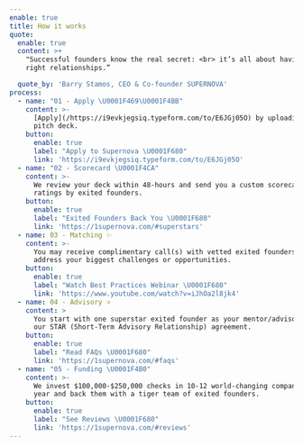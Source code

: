 ```yaml
---
enable: true
title: How it works
quote:
  enable: true
  content: >+
    "Successful founders know the real secret: <br> it’s all about having the
    right relationships.”

  quote_by: 'Barry Stamos, CEO & Co-founder SUPERNOVA'
process:
  - name: "01 - Apply \U0001F469‍\U0001F4BB"
    content: >-
      [Apply](/https://i9evkjegsiq.typeform.com/to/E6JGj05O) by uploading your
      pitch deck.  
    button:
      enable: true
      label: "Apply to Supernova \U0001F680"
      link: 'https://i9evkjegsiq.typeform.com/to/E6JGj05O'
  - name: "02 - Scorecard \U0001F4CA"
    content: >-
      We review your deck within 48-hours and send you a custom scorecard with
      ratings by exited founders. 
    button:
      enable: true
      label: "Exited Founders Back You \U0001F680"
      link: 'https://1supernova.com/#superstars'
  - name: 03 - Matching ✨
    content: >-
      You may receive complimentary call(s) with vetted exited founders who can
      address your biggest challenges or opportunities. 
    button:
      enable: true
      label: "Watch Best Practices Webinar \U0001F680"
      link: 'https://www.youtube.com/watch?v=iJhOa2l8jk4'
  - name: 04 - Advisory ⭐
    content: >
      You start with one superstar exited founder as your mentor/advisor under
      our STAR (Short-Term Advisory Relationship) agreement.
    button:
      enable: true
      label: "Read FAQs \U0001F680"
      link: 'https://1supernova.com/#faqs'
  - name: "05 - Funding \U0001F4B0"
    content: >-
      We invest $100,000-$250,000 checks in 10-12 world-changing companies each
      year and back them with a tiger team of exited founders.
    button:
      enable: true
      label: "See Reviews \U0001F680"
      link: 'https://1supernova.com/#reviews'
---
```


